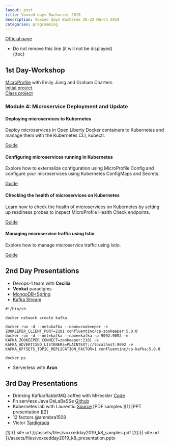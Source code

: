 ```yaml
---
layout: post
title: Voxxed days Bucharest 2019
description: Voxxed days Buchares 20-22 March 2019
categories: programming
---
```

[Official page](https://romania.voxxeddays.com/bucharest/2019-03-20/)


* Do not remove this line (it will not be displayed)  
{:toc}

## 1st Day-Workshop

[MicroProfile](https://romania.voxxeddays.com/2019/02/24/hands-on-cloud-native-java-with-microprofile-kubernetes-and-istio/)  with Emily Jiang and Graham Charters  
[Initial project](https://github.com/OpenLiberty/tutorial-microprofile.git)  
[Class project](https://github.com/gcharters/workshop-cloud-native-java/blob/master/README.md)  

### Module 4: Microservice Deployment and Update  

#### Deploying microservices to Kubernetes  

Deploy microservices in Open Liberty Docker containers to Kubernetes and manage them with the Kubernetes CLI, kubectl.

[Guide](https://openliberty.io/guides/kubernetes-intro.html)

#### Configuring microservices running in Kubernetes

Explore how to externalize configuration using MicroProfile Config and configure your microservices using Kubernetes ConfigMaps and Secrets.

[Guide](https://openliberty.io/guides/kubernetes-microprofile-config.html)


#### Checking the health of microservices on Kubernetes

Learn how to check the health of microservices on Kubernetes by setting up readiness probes to inspect MicroProfile Health Check endpoints.

[Guide](https://openliberty.io/guides/kubernetes-microprofile-health.html)


#### Managing microservice traffic using Istio

Explore how to manage microservice traffic using Istio.

[Guide](https://openliberty.io/guides/istio-intro.html)

## 2nd Day Presentations

- Devops-1 team with **Cecilia**  
- **Venkat** paradigms 
- [MongoDB+Spring](https://github.com/dangeabunea/VoxxedDaysBucharest2019)  
- [Kafka Stream](https://github.com/Stream-Processing-with-Kafka-Streams/workshop)  

```  
#!/bin/sh

docker network create kafka

docker run -d --net=kafka --name=zookeeper -e ZOOKEEPER_CLIENT_PORT=2181 confluentinc/cp-zookeeper:5.0.0
docker run -d --net=kafka --name=kafka -p 9092:9092 -e KAFKA_ZOOKEEPER_CONNECT=zookeeper:2181 -e KAFKA_ADVERTISED_LISTENERS=PLAINTEXT://localhost:9092 -e KAFKA_OFFSETS_TOPIC_REPLICATION_FACTOR=1 confluentinc/cp-kafka:5.0.0

docker ps  
```  

- Serverless with **Arun**

## 3rd Day Presentations

- Drinking Kafka/RabbitMQ coffee with MHeckler [Code](https://github.com/mkheck/drinking-from-the-stream) 
- Fn servless Java DeLaBaSSe  [Github](https://github.com/fnproject/fn)
- Kubernetes lab with Laurentiu [Source](https://github.com/lspil/voxxeddays2019)
[PDF samples ][1]
[PPT presentation ][2]  
- 12 factors @ammbra1508
- Victor [Tardigrada](https://ro.wikipedia.org/wiki/Tardigrada)

[1]:{{ site.url }}/assets/files/voxxedday2019_k8_samples.pdf
[2]:{{ site.url }}/assets/files/voxxedday2019_k8_presentation.pptx  


